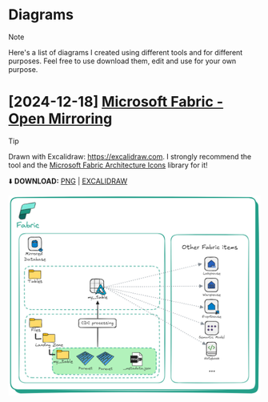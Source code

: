 # Diagrams

> [!NOTE]
> Here's a list of diagrams I created using different tools and for different purposes.
> Feel free to use download them, edit and use for your own purpose.

# [2024-12-18] [Microsoft Fabric - Open Mirroring](https://github.com/pawelpo/diagrams/tree/main/Microsoft%20Fabric%20-%20Open%20Mirroring)

> [!TIP]
> Drawn with Excalidraw: https://excalidraw.com. I strongly recommend the tool and the [Microsoft Fabric Architecture Icons](https://libraries.excalidraw.com/libraries/mwc360/microsoft-fabric-architecture-icons.excalidrawlib) library for it!

⬇️ **DOWNLOAD:** [PNG](https://github.com/pawelpo/diagrams/blob/main/Microsoft%20Fabric%20-%20Open%20Mirroring/Microsoft%20Fabric%20-%20Open%20Mirroring.png) | [EXCALIDRAW](https://github.com/pawelpo/diagrams/blob/main/Microsoft%20Fabric%20-%20Open%20Mirroring/Microsoft%20Fabric%20-%20Open%20Mirroring.excalidraw)

<img src="https://github.com/pawelpo/diagrams/blob/main/Microsoft%20Fabric%20-%20Open%20Mirroring/Microsoft%20Fabric%20-%20Open%20Mirroring.png" height="400"/>
